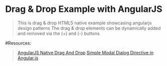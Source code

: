 Drag & Drop Example with AngularJS
==================================

>This is drag & drop HTML5 native example showcasing angularjs design patterns
The drag & drop elements can be dynamically added and removed via the (+) and (-) buttons


#Resources:
>
> <a href="http://jasonturim.wordpress.com/2013/09/01/angularjs-drag-and-drop/">AngularJS Native Drag And Drop</a></li>
> <a href="http://adamalbrecht.com/2013/12/12/creating-a-simple-modal-dialog-directive-in-angular-js/">Simple Modal Dialog Directive in Angular.js</a></li>
